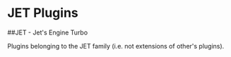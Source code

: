 # JET Plugins

##JET - Jet's Engine Turbo

Plugins belonging to the JET family (i.e. not extensions of other's plugins).